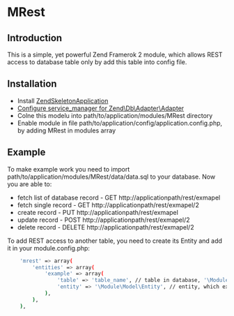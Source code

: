MRest
=====

Introduction
------------
This is a simple, yet powerful Zend Framerok 2 module, which allows REST access to database table only by add this table into config file.

Installation
------------

 * Install [ZendSkeletonApplication](https://github.com/zendframework/ZendSkeletonApplication)
 * [Configure service_manager for Zend\Db\Adapter\Adapter](http://framework.zend.com/manual/2.0/en/user-guide/database-and-models.html)
 * Colne this modelu into path/to/application/modules/MRest directory
 * Enable module in file path/to/application/config/application.config.php, by adding MRest in modules array

Example
-------

To make example work you need to import path/to/application/modules/MRest/data/data.sql to your database.
Now you are able to:
 * fetch list of database record - GET http://applicationpath/rest/exmapel
 * fetch single record - GET http://applicationpath/rest/exmapel/2
 * create record - PUT http://applicationpath/rest/exmapel
 * update record - POST http://applicationpath/rest/exmapel/2
 * delete record - DELETE http://applicationpath/rest/exmapel/2


To add REST access to another table, you need to create its Entity and add it in your module.config.php:
```sh
    'mrest' => array(
        'entities' => array(
            'example' => array(
                'table' => 'table_name', // table in database, '\Module\Model\Entity'
                'entity' => '\Module\Model\Entity', // entity, which extends \MRest\Model\Entity
            ),
        ),
    ),
```
